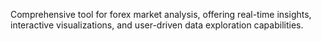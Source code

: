 Comprehensive tool for forex market analysis, offering real-time insights, interactive visualizations, and user-driven data exploration capabilities.
